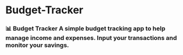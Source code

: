 # Budget-Tracker
### 📊 Budget Tracker A simple budget tracking app to help manage income and expenses. Input your transactions and monitor your savings.
